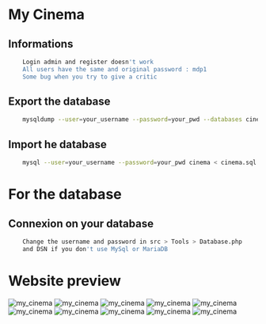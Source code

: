 # My Cinema

## Informations

```bash
    Login admin and register doesn't work 
    All users have the same and original password : mdp1
    Some bug when you try to give a critic 
```

## Export the database  

```bash
    mysqldump --user=your_username --password=your_pwd --databases cinema > cinema.sql
```
 
## Import he database  

```bash
    mysql --user=your_username --password=your_pwd cinema < cinema.sql
```

# For the database 

## Connexion on your database

````bash
    Change the username and password in src > Tools > Database.php 
    and DSN if you don't use MySql or MariaDB
````

# Website preview

![my_cinema](.github/preview/home.png "Home page preview")
![my_cinema](.github/preview/login_user.png "User login page preview")
![my_cinema](.github/preview/admin_login.png "User admin page preview")
![my_cinema](.github/preview/register.png "Register page preview")
![my_cinema](.github/preview/movies.png "Search movies page preview")
![my_cinema](.github/preview/reductions.png " Reductions page preview")
![my_cinema](.github/preview/abonnements.png " Abonnement page preview")
![my_cinema](.github/preview/salles.png " Salles page preview")
![my_cinema](.github/preview/members.png " Members page preview")
![my_cinema](.github/preview/historique.png " Historique page preview")

